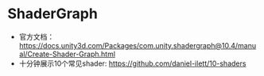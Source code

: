 # ShaderGraph
* 官方文档：https://docs.unity3d.com/Packages/com.unity.shadergraph@10.4/manual/Create-Shader-Graph.html
* 十分钟展示10个常见shader: https://github.com/daniel-ilett/10-shaders
